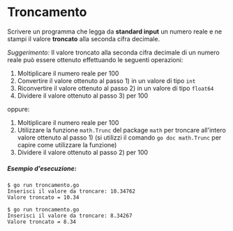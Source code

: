 # Troncamento

Scrivere un programma che legga da **standard input** un numero reale e ne stampi il valore **troncato** alla seconda cifra decimale.

*Suggerimento:* Il valore troncato alla seconda cifra decimale di un numero reale può essere ottenuto effettuando le seguenti operazioni:  
1. Moltiplicare il numero reale per 100   
2. Convertire il valore ottenuto al passo 1) in un valore di tipo `int`   
3. Riconvertire il valore ottenuto al passo 2) in un valore di tipo `float64`   
4. Dividere il valore ottenuto al passo 3) per 100  

oppure:

1. Moltiplicare il numero reale per 100  
2. Utilizzare la funzione `math.Trunc` del package `math` per troncare all'intero valore ottenuto al passo 1) (si utilizzi il comando `go doc math.Trunc` per capire come utilizzare la funzione)  
3. Dividere il valore ottenuto al passo 2) per 100 

##### Esempio d'esecuzione:

```text
$ go run troncamento.go 
Inserisci il valore da troncare: 10.34762
Valore troncato = 10.34

$ go run troncamento.go        
Inserisci il valore da troncare: 8.34267
Valore troncato = 8.34
``` 

